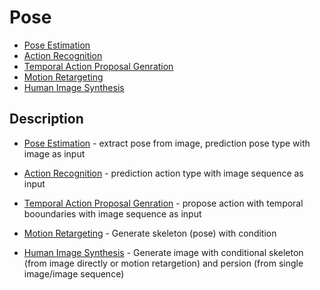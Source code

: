 # Pose
* [Pose Estimation](pose.md)
* [Action Recognition](action.md)
* [Temporal Action Proposal Genration](temporal_proposal.md)
* [Motion Retargeting](motion_retargeting.md)
* [Human Image Synthesis](human_image_synthesis.md)

## Description
* [Pose Estimation](pose.md) - extract pose from image, prediction pose type with image as input

* [Action Recognition](action.md) - prediction action type with image sequence as input
* [Temporal Action Proposal Genration](temporal_proposal.md) - propose action with temporal booundaries with image sequence as input

* [Motion Retargeting](motion_retargeting.md) - Generate skeleton (pose) with condition
* [Human Image Synthesis](human_image_synthesis.md) - Generate image with conditional skeleton (from image directly or motion retargetion) and persion (from single image/image sequence)